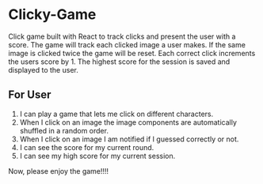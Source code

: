 # Clicky-Game

Click game built with React to track clicks and present the user with a score. The game will track each clicked image a user makes. If the same image is clicked twice the game will be reset. Each correct click increments the users score by 1. The highest score for the session is saved and displayed to the user.

## For User

1. I can play a game that lets me click on different characters.
2. When I click on an image the image components are automatically shuffled in a random order.
3. When I click on an image I am notified if I guessed correctly or not.
4. I can see the score for my current round.
5. I can see my high score for my current session.

Now, please enjoy the game!!!!